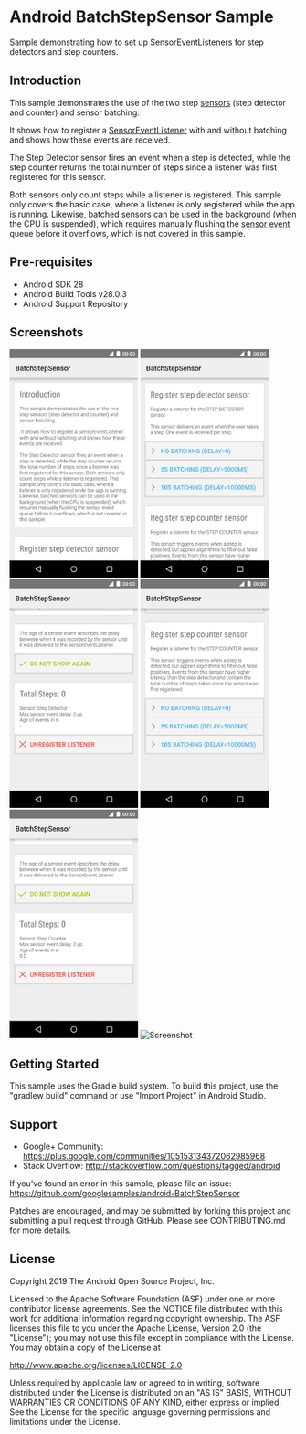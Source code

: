 
Android BatchStepSensor Sample
===================================

Sample demonstrating how to set up SensorEventListeners for step
detectors and step counters.

Introduction
------------

This sample demonstrates the use of the two step [sensors][1] (step detector and counter) and
sensor batching.

It shows how to register a [SensorEventListener][2] with and without
batching and shows how these events are received.

The Step Detector sensor fires an
event when a step is detected, while the step counter returns the total number of
steps since a listener was first registered for this sensor.

Both sensors only count steps while a listener is registered. This sample only covers the
basic case, where a listener is only registered while the app is running. Likewise,
batched sensors can be used in the background (when the CPU is suspended), which
requires manually flushing the [sensor event][3] queue before it overflows, which is not
covered in this sample.

[1]: https://developer.android.com/reference/android/hardware/Sensor.html
[2]: https://developer.android.com/reference/android/hardware/SensorEventListener.html
[3]: https://developer.android.com/reference/android/hardware/SensorEvent.html

Pre-requisites
--------------

- Android SDK 28
- Android Build Tools v28.0.3
- Android Support Repository

Screenshots
-------------

<img src="screenshots/screenshot1.png" height="400" alt="Screenshot"/> <img src="screenshots/screenshot2.png" height="400" alt="Screenshot"/> <img src="screenshots/screenshot3.png" height="400" alt="Screenshot"/> <img src="screenshots/screenshot4.png" height="400" alt="Screenshot"/> <img src="screenshots/screenshot5.png" height="400" alt="Screenshot"/> <img src="screenshots/screenshot6.png" height="400" alt="Screenshot"/> 

Getting Started
---------------

This sample uses the Gradle build system. To build this project, use the
"gradlew build" command or use "Import Project" in Android Studio.

Support
-------

- Google+ Community: https://plus.google.com/communities/105153134372062985968
- Stack Overflow: http://stackoverflow.com/questions/tagged/android

If you've found an error in this sample, please file an issue:
https://github.com/googlesamples/android-BatchStepSensor

Patches are encouraged, and may be submitted by forking this project and
submitting a pull request through GitHub. Please see CONTRIBUTING.md for more details.

License
-------

Copyright 2019 The Android Open Source Project, Inc.

Licensed to the Apache Software Foundation (ASF) under one or more contributor
license agreements.  See the NOTICE file distributed with this work for
additional information regarding copyright ownership.  The ASF licenses this
file to you under the Apache License, Version 2.0 (the "License"); you may not
use this file except in compliance with the License.  You may obtain a copy of
the License at

http://www.apache.org/licenses/LICENSE-2.0

Unless required by applicable law or agreed to in writing, software
distributed under the License is distributed on an "AS IS" BASIS, WITHOUT
WARRANTIES OR CONDITIONS OF ANY KIND, either express or implied.  See the
License for the specific language governing permissions and limitations under
the License.
